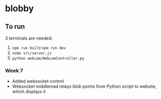 # blobby

## To run

3 terminals are needed:

1.  `npm run build`
    `npm run dev`
2.  `node src/server.js`
3.  `python webcam/WebcamController.py`

### Week 7

- Added websocket control
- Websocket middlemad relays blob points from Python script to website, which displays it
